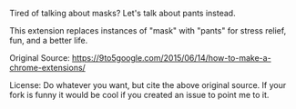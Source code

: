 Tired of talking about masks? Let's talk about pants instead.

This extension replaces instances of "mask" with "pants" for stress relief, fun, and a better life.

Original Source: https://9to5google.com/2015/06/14/how-to-make-a-chrome-extensions/

License: Do whatever you want, but cite the above original source. If your fork is funny it would be cool if you created an issue to point me to it.
